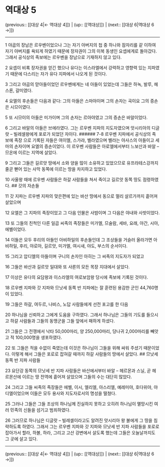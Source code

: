 # 역대상 5

(previous:: [[대상 4|← 역대상 4]]) | (up:: [[역대상]]) | (next:: [[대상 6|역대상 6 →]])

***




1 
야곱의 장남은 르우벤이었으나 그는 자기 아버지의 첩 중 하나와 잠자리를 같 이하여 자기 아버지를 욕되게 하였기 때문에 장자권이 그의 이복 동생인 요셉에게로 돌아갔다. 그래서 공식상의 족보에는 르우벤을 장남으로 기재하지 않고 있다. 



2 
요셉이 비록 장자권을 얻긴 했으나 유다는 이스라엘에서 강력하고 영향력 있는 지파였기 때문에 다스리는 자가 유다 지파에서 나오게 된 것이다. 



3 
그리고 야곱의 맏아들이었던 르우벤에게는 네 아들이 있었는데 그들은 하녹, 발루, 헤스론, 갈미였다. 



4 
요엘의 후손들은 다음과 같다: 그의 아들은 스마야이며 그의 손자는 곡이요 그의 증손은 시므이였다. 



5 
또 시므이의 아들은 미가이며 그의 손자는 르아야였고 그의 증손은 바알이었다. 



6 
그리고 바알의 아들은 브에라였다. 그는 르우벤 지파의 지도자였으며 앗시리아의 디글랏 – 빌레셀왕에게 포로가 되었던 자이다. ###### 7-8 르우벤 지파에서 공식상의 족보에 족장 으로 기록된 자들은 여이엘, 스가랴, 벨라였으며 벨라는 아사스의 아들이고 세마의 손자이며 요엘의 증손이었다. 이 르우벤 사람들은 아로엘에서부터 느보산과 바알 – 므온에 이르는 지역에 살았다. 



9 
그리고 그들은 길르앗 땅에서 소와 양을 많이 소유하고 있었으므로 유프라테스강까지 줄곧 뻗어 있는 사막 동쪽에 이르는 땅을 차지하고 있었다. 



10 
사울왕 때에 르우벤 사람들은 하갈 사람들을 쳐서 죽이고 길르앗 동쪽 땅도 점령하였다. ## 갓의 자손들 



11 
갓 지파는 르우벤 지파의 맞은편에 있는 바산 땅에서 동으로 멀리 살르가까지 흩어져 살았으며 



12 
요엘은 그 지파의 족장이었고 그 다음 인물은 사밤이며 그 다음은 야내와 사밧이었다. 



13 
또 그들의 친척인 다른 일곱 씨족의 족장들은 미가엘, 므술람, 세바, 요래, 야간, 시아, 에벨이었다. 



14 
이들은 모두 후리의 아들인 아비하일의 후손들인데 그 조상들을 거슬러 올라가면 아비하일, 후리, 야로아, 길르앗, 미가엘, 여시새, 야도, 부스의 순서이다. 



15 
그리고 압디엘의 아들이며 구니의 손자인 아히는 그 씨족의 지도자가 되었고 



16 
그들은 바산과 길르앗 일대와 또 사론의 모든 목장 지대에서 살았다. 



17 
이상은 유다의 요담왕과 이스라엘의 여로보암왕 당시에 족보에 기록된 것이다. 



18 
르우벤 지파와 갓 지파와 므낫세 동쪽 반 지파에는 잘 훈련된 용감한 군인 44,760명이 있었다. 



19 
그들은 하갈, 여두르, 나비스, 노답 사람들에게 선전 포고를 한 다음 



20 
하나님을 신뢰하고 그에게 도움을 구하였다. 그래서 하나님은 그들의 기도를 들으시고 하갈 사람들과 그들의 동맹군을 그들 앞에서 패하게 하셨다. 



21 
그들은 그 전쟁에서 낙타 50,000마리, 양 250,000마리, 당나귀 2,000마리를 빼앗고 적 100,000명을 생포하였다. 



22 
또 그들은 적을 수없이 죽였는데 이것은 하나님이 그들을 위해 싸워 주셨기 때문이었다. 이렇게 해서 그들은 포로로 잡혀갈 때까지 하갈 사람들의 땅에서 살았다. ## 므낫세 동쪽 반 지파 사람들 



23 
요단강 동쪽의 므낫세 반 지파 사람들은 바산에서부터 바알 – 헤르몬과 스닐, 곧 헤르몬산에 이르는 땅 전역에 흩어져 살았으며 그들의 수는 대단히 많았다. 



24 
그리고 그들 씨족의 족장들은 에벨, 이시, 엘리엘, 아스리엘, 예레미야, 호다위야, 야디엘이었으며 이들은 모두 용사와 지도자로서의 명성을 떨쳤다. 



25 
그러나 그들은 그들 조상의 하나님께 진실하지 못하고 오히려 하나님이 멸망시킨 여러 민족의 신들을 섬기고 범죄하였다. 



26 
그러므로 하나님은 디글랏 – 빌레셀이라고도 알려진 앗시리아 왕 불에게 그 땅을 침략하도록 하였다. 그래서 그는 르우벤 지파와 갓 지파와 므낫세 반 지파 사람들을 포로로 잡아가서 할라, 하볼, 하라, 그리고 고산 강변에서 살도록 했는데 그들은 오늘날까지도 그 곳에 살고 있다.

***

(previous:: [[대상 4|← 역대상 4]]) | (up:: [[역대상]]) | (next:: [[대상 6|역대상 6 →]])
